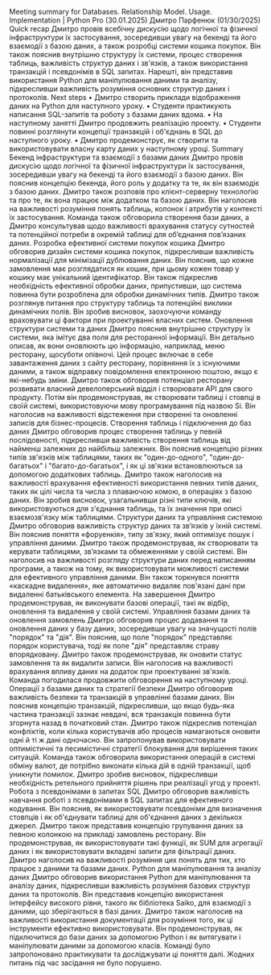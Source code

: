 Meeting summary for Databases. Relationship Model. Usage. Implementation | Python Pro (30.01.2025) Дмитро Парфенюк (01/30/2025)
Quick recap
Дмитро провів всебічну дискусію щодо логічної та фізичної інфраструктури їх застосування, зосередивши увагу на бекенді та його взаємодії з базою даних, а також розробці системи кошика покупок. Він також пояснив внутрішню структуру їх системи, процес створення таблиць, важливість структур даних і зв'язків, а також використання транзакцій і псевдонімів в SQL запитах. Нарешті, він представив використання Python для маніпулювання даними та аналізу, підкресливши важливість розуміння основних структур даних і протоколів.
Next steps
• Дмитро створить приклади відображення даних на Python для наступного уроку.
• Студенти практикують написання SQL-запитів та роботу з базами даних вдома.
• На наступному занятті Дмитро продовжить реалізацію проекту.
• Студенти повинні розглянути концепції транзакцій і об'єднань в SQL до наступного уроку.
• Дмитро продемонструє, як створити та використовувати власну карту даних у наступному уроці.
Summary
Бекенд інфраструктури та взаємодії з базами даних
Дмитро провів дискусію щодо логічної та фізичної інфраструктури їх застосування, зосередивши увагу на бекенді та його взаємодії з базою даних. Він пояснив концепцію бекенда, його роль у додатку та те, як він взаємодіє з базою даних. Дмитро також розповів про клієнт-серверну технологію та про те, як вона працює між додатком та базою даних. Він наголосив на важливості розуміння понять таблиць, колонок і атрибутів у контексті їх застосування. Команда також обговорила створення бази даних, а Дмитро консультував щодо важливості врахування статусу сутностей та потенційної потреби в окремій таблиці для об’єднання пов’язаних даних.
Розробка ефективної системи покупок кошика
Дмитро обговорив дизайн системи кошика покупок, підкресливши важливість нормалізації для мінімізації дублювання даних. Він пояснив, що кожне замовлення має розглядатися як кошик, при цьому кожен товар у кошику має унікальний ідентифікатор. Він також підкреслив необхідність ефективної обробки даних, припустивши, що система повинна бути розроблена для обробки динамічних типів. Дмитро також розглянув питання про структуру таблиць та потенційні виклики динамічних полів. Він зробив висновок, заохочуючи команду враховувати ці фактори при проектуванні власних систем.
Оновлення структури системи та даних
Дмитро пояснив внутрішню структуру їх системи, яка імітує два поля для ресторанної інформації. Він детально описав, як вони оновлюють цю інформацію, наприклад, меню ресторану, щосуботи опівночі. Цей процес включає в себе завантаження даних з сайту ресторану, порівняння їх з існуючими даними, а також відправку повідомлення електронною поштою, якщо є які-небудь зміни. Дмитро також обговорив потенціал ресторану розвивати власний девелоперський відділ і створювати API для свого продукту. Потім він продемонстрував, як створювати таблиці і стовпці в своїй системі, використовуючи мову програмування під назвою Si. Він наголосив на важливості відстеження при створенні та оновленні записів для бізнес-процесів.
Створення таблиць і підключення до баз даних
Дмитро обговорив процес створення таблиць у певній послідовності, підкресливши важливість створення таблиць від найменш залежних до найбільш залежних. Він пояснив концепцію різних типів зв'язків між таблицями, таких як "один-до-одного", "один-до-багатьох" і "багато-до-багатьох", і як ці зв'язки встановлюються за допомогою додаткових таблиць. Дмитро також наголосив на важливості врахування ефективності використання певних типів даних, таких як цілі числа та числа з плаваючою комою, в операціях з базою даних. Він зробив висновок, узагальнивши різні типи ключів, які використовуються для з'єднання таблиць, та їх значення при описі взаємозв'язку між таблицями.
Структури даних та управління системою
Дмитро обговорив важливість структур даних та зв’язків у їхній системі. Він пояснив поняття «форуенкія», типу зв'язку, який оптимізує пошук і управління даними. Дмитро також продемонстрував, як створювати та керувати таблицями, зв’язками та обмеженнями у своїй системі. Він наголосив на важливості розгляду структури даних перед написанням програми, а також на тому, як використовувати можливості системи для ефективного управління даними. Він також торкнувся поняття «каскадне видалення», яке автоматично видаляє пов'язані дані при видаленні батьківського елемента. На завершення Дмитро продемонстрував, як виконувати базові операції, такі як відбір, оновлення та видалення у своїй системі.
Управління базами даних та оновлення замовлень
Дмитро обговорив процес додавання та оновлення даних у базу даних, зосередивши увагу на значущості полів "порядок" та "дія". Він пояснив, що поле "порядок" представляє порядок користувача, тоді як поле "дія" представляє страву впорядковану. Дмитро також продемонстрував, як оновити статус замовлення та як видалити записи. Він наголосив на важливості врахування впливу даних на додаток при проектуванні зв'язків. Команда погодилася продовжити обговорення на наступному уроці.
Операції з базами даних та стратегії безпеки
Дмитро обговорив важливість безпеки та транзакцій в управлінні базами даних. Він пояснив концепцію транзакцій, підкресливши, що якщо будь-яка частина транзакції зазнає невдачі, вся транзакція повинна бути згорнута назад в початковий стан. Дмитро також підкреслив потенціал конфліктів, коли кілька користувачів або процесів намагаються оновити одні й ті ж дані одночасно. Він запропонував використовувати оптимістичні та песимістичні стратегії блокування для вирішення таких ситуацій. Команда також обговорила використання операцій в системі обміну валют, де потрібно виконати кілька дій в одній транзакції, щоб уникнути помилок. Дмитро зробив висновок, підкресливши необхідність ретельного прийняття рішень при реалізації угод у проекті.
Робота з псевдонімами в запитах SQL
Дмитро обговорив важливість навчання роботі з псевдонімами в SQL запитах для ефективного кодування. Він пояснив, як використовувати псевдоніми для визначення стовпців і як об'єднувати таблиці для об'єднання даних з декількох джерел. Дмитро також представив концепцію групування даних за певною колонкою на прикладі замовлень ресторану. Він продемонстрував, як використовувати такі функції, як SUM для агрегації даних і як використовувати вкладені запити для фільтрації даних. Дмитро наголосив на важливості розуміння цих понять для тих, хто працює з даними та базами даних.
Python для маніпулювання та аналізу даних
Дмитро обговорив використання Python для маніпулювання та аналізу даних, підкресливши важливість розуміння базових структур даних та протоколів. Він представив концепцію використання інтерфейсу високого рівня, такого як бібліотека Saiko, для взаємодії з даними, що зберігаються в базі даних. Дмитро також наголосив на важливості використання документації для розуміння того, як ці інструменти ефективно використовувати. Він продемонстрував, як підключитися до бази даних за допомогою Python і як витягувати і маніпулювати даними за допомогою класів. Команді було запропоновано практикувати та досліджувати ці поняття далі. Жодних питань під час засідання не було порушено.
